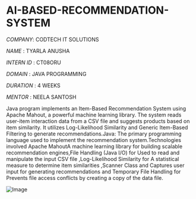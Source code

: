 # AI-BASED-RECOMMENDATION-SYSTEM

*COMPANY*: CODTECH IT SOLUTIONS

*NAME* : TYARLA ANUSHA

*INTERN ID* : CT08ORU

*DOMAIN* : JAVA PROGRAMMING

*DURATION* : 4 WEEKS

*MENTOR* : NEELA SANTOSH

Java program implements an Item-Based Recommendation System using Apache Mahout, a powerful machine learning library. The system reads user-item interaction data from a CSV file and suggests products based on item similarity. It utilizes Log-Likelihood Similarity and Generic Item-Based Filtering to generate recommendations.Java: The primary programming language used to implement the recommendation system.Technologies involved Apache MahoutA machine learning library for building scalable recommendation engines,File Handling (Java I/O) for Used to read and manipulate the input CSV file ,Log-Likelihood Similarity for A statistical measure to determine item similarities ,Scanner Class and Captures user input for generating recommendations and Temporary File Handling for Prevents file access conflicts by creating a copy of the data file.

![Image](https://github.com/user-attachments/assets/30793498-7758-4d16-bca6-64a6a93a0b84)
